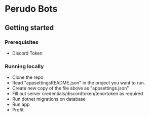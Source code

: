 # Perudo Bots

## Getting started


### Prerequisites

- Discord Token

### Running locally

- Clone the repo
- Read "appsettingsREADME.json" in the project you want to run.
- Create new copy of the file above as "appsettings.json"
- Fill out server credentials/discordtoken/tenortoken as required
- Run dotnet migrations on database
- Run app
- Profit
